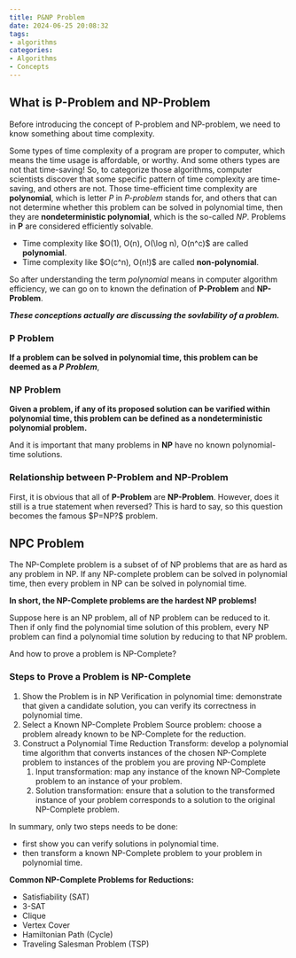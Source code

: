 ```yaml
---
title: P&NP Problem
date: 2024-06-25 20:08:32
tags:
- algorithms
categories:
- Algorithms
- Concepts
---
```

## What is P-Problem and NP-Problem

Before introducing the concept of P-problem and NP-problem, we need to know something about time complexity.

Some types of time complexity of a program are proper to computer, which means the time  usage is affordable, or worthy. And some others types are not that time-saving! So, to categorize those algorithms, computer scientists discover that some specific pattern of time complexity are time-saving, and others are not. Those time-efficient time complexity are **polynomial**, which is letter *P* in *P-problem* stands for, and others that can not determine whether this problem can be solved in polynomial time, then they are **nondeterministic polynomial**, which is the so-called *NP*. Problems in **P** are considered efficiently solvable.

- Time complexity like \$O(1), O(n), O(\\log n), O(n^c)\$ are called **polynomial**.
- Time complexity like \$O(c^n), O(n!)\$ are called **non-polynomial**.

So after understanding the term *polynomial* means in computer algorithm efficiency, we can go on to known the defination of **P-Problem** and **NP-Problem**.

***These conceptions actually are discussing the sovlability of a problem.***

### P Problem

**If a problem can be solved in polynomial time, this problem can be deemed as a *P Problem***,

### NP Problem

**Given a problem, if any of its proposed solution can be varified within polynomial time, this problem can be defined as a nondeterministic polynomial problem.**

And it is important that many problems in **NP** have no known polynomial-time solutions.

### Relationship between P-Problem and NP-Problem

First, it is obvious that all of **P-Problem** are **NP-Problem**. However, does it still is a true statement when reversed? This is hard to say, so this question becomes the famous \$P=NP?\$ problem.

## NPC Problem

The NP-Complete problem is a subset of of NP problems that are as hard as any problem in NP. If any NP-complete problem can be solved in polynomial time, then every problem in NP can be solved in polynomial time.

**In short, the NP-Complete problems are the hardest NP problems!**

Suppose here is an NP problem, all of NP problem can be reduced to it. Then if only find the polynomial time solution of this problem, every NP problem can find a polynomial time solution by reducing to that NP problem.

And how to prove a problem is NP-Complete?

### Steps to Prove a Problem is NP-Complete

1. Show the Problem is in NP
   Verification in polynomial time: demonstrate that given a candidate solution, you can verify its correctness in polynomial time.
2. Select a Known NP-Complete Problem
   Source problem: choose a problem already known to be NP-Complete for the reduction.
3. Construct a Polynomial Time Reduction
   Transform: develop a polynomial time algorithm that converts instances of the chosen NP-Complete problem to instances of the problem you are proving NP-Complete
   1. Input transformation: map any instance of the known NP-Complete problem to an instance of your problem.
   2. Solution transformation: ensure that a solution to the transformed instance of your problem corresponds to a solution to the original NP-Complete problem.

In summary, only two steps needs to be done:

- first show you can verify solutions in polynomial time.
- then transform a known NP-Complete problem to your problem in polynomial time.

**Common NP-Complete Problems for Reductions:**

- Satisfiability (SAT)
- 3-SAT
- Clique
- Vertex Cover
- Hamiltonian Path (Cycle)
- Traveling Salesman Problem (TSP)
